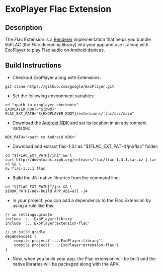 # ExoPlayer Flac Extension #

## Description ##

The Flac Extension is a [Renderer][] implementation that helps you bundle
libFLAC (the Flac decoding library) into your app and use it along with
ExoPlayer to play Flac audio on Android devices.

[Renderer]: https://google.github.io/ExoPlayer/doc/reference/com/google/android/exoplayer2/Renderer.html

## Build Instructions ##

* Checkout ExoPlayer along with Extensions:

```
git clone https://github.com/google/ExoPlayer.git
```

* Set the following environment variables:

```
cd "<path to exoplayer checkout>"
EXOPLAYER_ROOT="$(pwd)"
FLAC_EXT_PATH="${EXOPLAYER_ROOT}/extensions/flac/src/main"
```

* Download the [Android NDK][] and set its location in an environment variable:

[Android NDK]: https://developer.android.com/tools/sdk/ndk/index.html

```
NDK_PATH="<path to Android NDK>"
```

* Download and extract flac-1.3.1 as "${FLAC_EXT_PATH}/jni/flac" folder:

```
cd "${FLAC_EXT_PATH}/jni" && \
curl http://downloads.xiph.org/releases/flac/flac-1.3.1.tar.xz | tar xJ && \
mv flac-1.3.1 flac
```

* Build the JNI native libraries from the command line:

```
cd "${FLAC_EXT_PATH}"/jni && \
${NDK_PATH}/ndk-build APP_ABI=all -j4
```

* In your project, you can add a dependency to the Flac Extension by using a
  rule like this:

```
// in settings.gradle
include ':..:ExoPlayer:library'
include ':..:ExoPlayer:extension-flac'

// in build.gradle
dependencies {
    compile project(':..:ExoPlayer:library')
    compile project(':..:ExoPlayer:extension-flac')
}
```

* Now, when you build your app, the Flac extension will be built and the native
  libraries will be packaged along with the APK.
